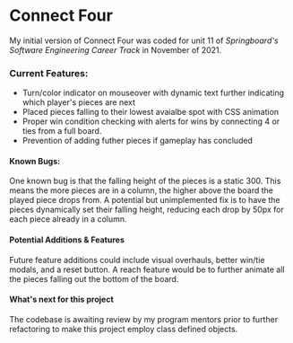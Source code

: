 # Connect Four

My initial version of Connect Four was coded for unit 11 of *Springboard's Software Engineering Career Track* in November of 2021.

### Current Features:

- Turn/color indicator on mouseover with dynamic text further indicating which player's pieces are next
- Placed pieces falling to their lowest avaialbe spot with CSS animation 
- Proper win condition checking with alerts for wins by connecting 4 or ties from a full board.
- Prevention of adding futher pieces if gameplay has concluded

#### Known Bugs:

One known bug is that the falling height of the pieces is a static 300. 
This means the more pieces are in a column, the higher above the board the played piece drops from. 
A potential but unimplemented fix is to have the pieces dynamically set their falling height, reducing each drop by 50px for each piece already in a column.

#### Potential Additions & Features

Future feature additions could include visual overhauls, better win/tie modals, and a reset button. 
A reach feature would be to further animate all the pieces falling out the bottom of the board. 

#### What's next for this project
The codebase is awaiting review by my program mentors prior to further refactoring to make this project employ class defined objects.  
